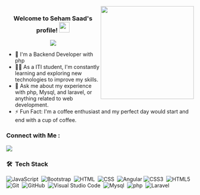 
<img width="250" align="right" src="https://c.tenor.com/_DOBjnGspYAAAAAM/code-coding.gif">

<h3 align="center">
  Welcome to Seham Saad's profile!
  <img src="https://media.giphy.com/media/hvRJCLFzcasrR4ia7z/giphy.gif" width="28">
</h3>

<!-- Typing SVG by DenverCoder1 - https://github.com/DenverCoder1/readme-typing-svg -->
<p align="center">
  <a href="https://github.com/DenverCoder1/readme-typing-svg"><img src="https://readme-typing-svg.herokuapp.com/?lines=Backend%20developer;Always%20learning%20new%20things&font=Fira%20Code&center=true&width=440&height=45&color=f75c7e&vCenter=true&size=22"></a>
</p> 

- 🏢 I'm a Backend Developer with php 
- 👨‍💻 As a ITI student, I'm constantly learning and exploring new technologies to improve my skills.
- 💬 Ask me about my experience with php, Mysql, and laravel, or anything related to web development.
- ⚡ Fun Fact: I'm a coffee enthusiast and my perfect day would start and end with a cup of coffee.

### Connect with Me :

<a href="https://www.linkedin.com/in/sehamsaad/"
   target="_blank"><img src="https://img.shields.io/badge/-Seham%20Saad-0077B5?style=for-the-badge&logo=Linkedin&logoColor=white"/></a>
   

### 🛠 &nbsp;Tech Stack
![JavaScript](https://img.shields.io/badge/-JavaScript-05122A?style=flat&logo=javascript)&nbsp;
![Bootstrap](https://img.shields.io/badge/-Bootstrap-05122A?style=flat&logo=bootstrap&logoColor=563D7C)&nbsp;
![HTML](https://img.shields.io/badge/-HTML-05122A?style=flat&logo=HTML5)&nbsp;
![CSS](https://img.shields.io/badge/-CSS-05122A?style=flat&logo=CSS3&logoColor=1572B6)&nbsp;
![Angular](https://img.shields.io/badge/-Angular-05122A?style=flat&logo=Angular)
![CSS3](https://img.shields.io/badge/-CSS3-05122A?style=flat&logo=CSS3&logoColor=339933)&nbsp;
![HTML5](https://img.shields.io/badge/-HTML5-05122A?style=flat&logo=HTML5)&nbsp;
![Git](https://img.shields.io/badge/-Git-05122A?style=flat&logo=git)&nbsp;
![GitHub](https://img.shields.io/badge/-GitHub-05122A?style=flat&logo=github)&nbsp;
![Visual Studio Code](https://img.shields.io/badge/-Visual%20Studio%20Code-05122A?style=flat&logo=visual-studio-code&logoColor=007ACC)&nbsp;
![Mysql](https://img.shields.io/badge/-Mysql-05122A?style=flat&logo=Mysql)&nbsp;
![php](https://img.shields.io/badge/-php%20-05122A?style=flat&logo=php)&nbsp;
![Laravel](https://img.shields.io/badge/-Laravel-05122A?style=flat&logo=Laravel)&nbsp;




<!-- <img align="left" src="https://github-readme-stats.vercel.app/api/top-langs?username=sehamsaad98&show_icons=true&locale=en&layout=compact&theme=radical" alt="most used languages" />!..> 
<br>
<a href="https://komarev.com/ghpvc/?username=sehamsaad98&style=for-the-badge">
    <img src="https://komarev.com/ghpvc/?username=sehamsaad98&style=for-the-badge">
</a>
</a>

